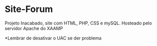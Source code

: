 # Site-Forum

Projeto Inacabado, site com HTML, PHP, CSS e mySQL.
Hosteado pelo servidor Apache do XAAMP


*Lembrar de desativar o UAC se der problema
